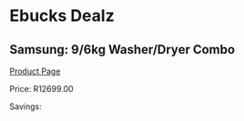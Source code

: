 
# Ebucks Dealz
## Samsung: 9/6kg Washer/Dryer Combo
[Product Page](https://www.ebucks.com/web/shop/productSelected.do?prodId=351988504&catId=704981826)

Price: R12699.00

Savings: 


	